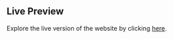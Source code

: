 ## Live Preview
Explore the live version of the website by clicking [here](https://movix-movie.netlify.app/).

